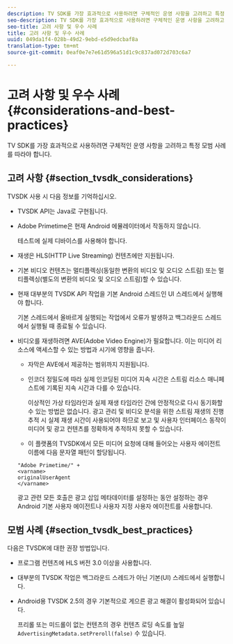 ```yaml
---
description: TV SDK를 가장 효과적으로 사용하려면 구체적인 운영 사항을 고려하고 특정 모범 사례를 따라야 합니다.
seo-description: TV SDK를 가장 효과적으로 사용하려면 구체적인 운영 사항을 고려하고 특정 모범 사례를 따라야 합니다.
seo-title: 고려 사항 및 우수 사례
title: 고려 사항 및 우수 사례
uuid: 049da1f4-028b-49d2-9ebd-e5d9edcbaf8a
translation-type: tm+mt
source-git-commit: 0eaf0e7e7e61d596a51d1c9c837ad072d703c6a7

---
```



# 고려 사항 및 우수 사례{#considerations-and-best-practices}

TV SDK를 가장 효과적으로 사용하려면 구체적인 운영 사항을 고려하고 특정 모범 사례를 따라야 합니다.

## 고려 사항 {#section_tvsdk_considerations}

TVSDK 사용 시 다음 정보를 기억하십시오.

* TVSDK API는 Java로 구현됩니다.
* Adobe Primetime은 현재 Android 에뮬레이터에서 작동하지 않습니다.

   테스트에 실제 디바이스를 사용해야 합니다.
* 재생은 HLS(HTTP Live Streaming) 컨텐츠에만 지원됩니다.
* 기본 비디오 컨텐츠는 멀티플렉싱(동일한 변환의 비디오 및 오디오 스트림) 또는 멀티플렉싱(별도의 변환의 비디오 및 오디오 스트림)할 수 있습니다.
* 현재 대부분의 TVSDK API 작업을 기본 Android 스레드인 UI 스레드에서 실행해야 합니다.

   기본 스레드에서 올바르게 실행되는 작업에서 오류가 발생하고 백그라운드 스레드에서 실행될 때 종료될 수 있습니다.
* 비디오를 재생하려면 AVE(Adobe Video Engine)가 필요합니다. 이는 미디어 리소스에 액세스할 수 있는 방법과 시기에 영향을 줍니다.

   * 자막은 AVE에서 제공하는 범위까지 지원됩니다.
   * 인코더 정밀도에 따라 실제 인코딩된 미디어 지속 시간은 스트림 리소스 매니페스트에 기록된 지속 시간과 다를 수 있습니다.

      이상적인 가상 타임라인과 실제 재생 타임라인 간에 안정적으로 다시 동기화할 수 있는 방법은 없습니다. 광고 관리 및 비디오 분석을 위한 스트림 재생의 진행 추적 시 실제 재생 시간이 사용되어야 하므로 보고 및 사용자 인터페이스 동작이 미디어 및 광고 컨텐츠를 정확하게 추적하지 못할 수 있습니다.
   * 이 플랫폼의 TVSDK에서 모든 미디어 요청에 대해 들어오는 사용자 에이전트 이름에 다음 문자열 패턴이 할당됩니다.

   ```
   "Adobe Primetime/" + 
   <varname>
   originalUserAgent
   </varname> 
   ```

   광고 관련 모든 호출은 광고 삽입 메타데이터를 설정하는 동안 설정하는 경우 Android 기본 사용자 에이전트나 사용자 지정 사용자 에이전트를 사용합니다.

## 모범 사례 {#section_tvsdk_best_practices}

다음은 TVSDK에 대한 권장 방법입니다.

* 프로그램 컨텐츠에 HLS 버전 3.0 이상을 사용합니다.
* 대부분의 TVSDK 작업은 백그라운드 스레드가 아닌 기본(UI) 스레드에서 실행합니다.
* Android용 TVSDK 2.5의 경우 기본적으로 게으른 광고 해결이 활성화되어 있습니다.

   프리롤 또는 미드롤이 없는 컨텐츠의 경우 컨텐츠 로딩 속도를 높일 `AdvertisingMetadata.setPreroll(false)` 수 있습니다.

